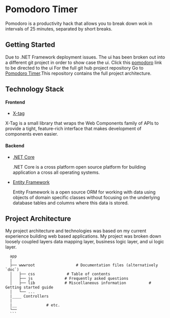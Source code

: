 # Pomodoro Timer
 Pomodoro is a productivity hack that allows you to break down wok in intervals of 25 minutes, separated by short breaks.
## Getting Started 
 Due to .NET Framework deployment issues. The ui has been broken out into a different git project in order to show case the ui.
 Click this [pomodoro](https://olooallan.github.io/Pomodoro-ui/Index.html) link to be directed to the ui
 For the full git hub project repository Go to [Pomodoro Timer](https://github.com/OlooAllaN/Pomodoro-Timer).This repository contains the full project architecture. 

##  Technology Stack
####  Frontend
- [X-tag](https://x-tag.github.io/)

 X-Tag is a small library that wraps the Web Components family of APIs to provide a tight, feature-rich interface that makes development of components even easier.
####  Backend
- [.NET Core](https://dotnet.microsoft.com/learn/dotnet/what-is-dotnet)
 
  .NET Core is a cross platform open source platform for building application a cross all operating systems.

- [Entity Framework](https://docs.microsoft.com/en-us/ef/)

    Entity Framework is a open source ORM for working with data using objects of domain specific classes without focusing on the underlying database tables and columns where this data is stored.
## Project Architecture 
My project architecture and technologies was based on my current experience building web based applications. My project was broken down loosely coupled layers data mapping layer, business logic layer, and ui logic layer. 
  
  
  ```
    app
    |
    ├── wwwroot                  # Documentation files (alternatively `doc`)
    │   ├── css              # Table of contents
    │   ├── js              # Frequently asked questions
    │   ├── lib             # Miscellaneous information          # Getting started guide
    │   └── ...   
    |____ Controllers 
    |
    |__             # etc.
    └── 
    ```

